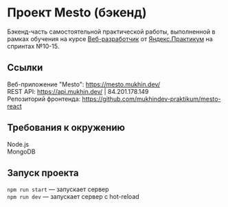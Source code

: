 # Проект Mesto (бэкенд)

Бэкенд-часть самостоятельной практической работы, выполненной в рамках обучения на курсе [Веб-разработчик](https://praktikum.yandex.ru/web) от [Яндекс.Практикум](https://praktikum.yandex.ru) на спринтах №10-15.

## Ссылки

Веб-приложение "Mesto": https://mesto.mukhin.dev/  
REST API: https://api.mukhin.dev/ | 84.201.178.149  
Репозиторий фронтенда: https://github.com/mukhindev-praktikum/mesto-react  

## Требования к окружению

Node.js  
MongoDB

## Запуск проекта

`npm run start` — запускает сервер   
`npm run dev` — запускает сервер с hot-reload
